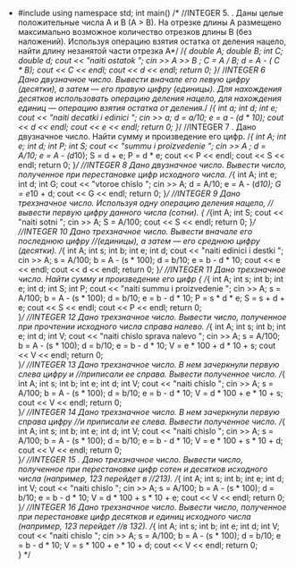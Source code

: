 - #include <iostream>
using namespace std;
int main() 
/*
//INTEGER 5. 
. Даны целые положительные числа A и B (A > B). На отрезке длины A
размещено максимально возможное количество отрезков длины B (без
наложений). Используя операцию взятия остатка от деления нацело, найти
длину незанятой части отрезка A*/
/*{
double A; 
double B;
int C;
double d;
cout << "naiti ostatok ";
cin >> A >> B ;
C = A / B;
d = A - ( C * B);
cout << C << endl;
cout << d << endl;
return 0;
}*/
/*INTEGER 6 Дано двузначное число. Вывести вначале его левую цифру (десятки), а затем — его правую цифру (единицы). Для нахождения десятков
использовать операцию деления нацело, для нахождения единиц — операцию взятия остатка от деления.*/
/*{
int a;
int d;
int e;
cout << "naiti decatki i edinici ";
cin >> a;
d = a/10;
e = a - (d * 10);
cout << d << endl;
cout << e << endl;
return 0;
}*/
//INTEGER 7 . Дано двузначное число. Найти сумму и произведение его цифр.
/*{
  int A;
int e;
int d;
int P;
int S;
cout << "summu i proizvedenie ";
cin >> A ;
d = A/10;
e = A - (d*10);
S = d + e;
P = d * e;
cout << P << endl;
cout << S << endl;
return 0;
}*/
//INTEGER 8  Дано двузначное число. Вывести число, полученное при перестановке цифр исходного числа.
/*{
int A;
int e;
int d;
int G;
cout << "vtoroe chislo "; 
cin >> A;
d = A/10;
e = A - (d*10);
G = e*10 + d;
cout << G << endl;
return 0;
}*/ 
//INTEGER 9 Дано трехзначное число. Используя одну операцию деления нацело,
//вывести первую цифру данного числа (сотни).
{
 /*{int A;
  int S;
  cout << "naiti sotni ";
  cin >> A;
  S = A/100;
  cout << S << endl;
  return 0;
}*/
//INTEGER 10 Дано трехзначное число. Вывести вначале его последнюю цифру
//(единицы), а затем — его среднюю цифру (десятки).
/*{
 int A;
 int s;
 int b;
 int e;
 int d;
 cout << "naiti edinici i destki ";
 cin >> A;
s = A/100;
b = A - (s * 100);
d = b/10;
e = b - d * 10;
cout << e << endl;
cout << d << endl;
return 0;
}*/
//INTEGER 11  Дано трехзначное число. Найти сумму и произведение его цифр
{
/*{
  int A;
 int s;
 int b;
 int e;
 int d;
 int S;
 int P;
 cout << "naiti summu i proizvedenie ";
 cin >> A;
s = A/100;
b = A - (s * 100);
d = b/10;
e = b - d * 10;
P = s * d * e;
S = s + d + e;
cout << S << endl;
cout << P << endl;
return 0;  
}*/
//INTEGER 12 Дано трехзначное число. Вывести число, полученное при прочтении исходного числа справа налево.
/*{
 int A;
 int s;
 int b;
 int e;
 int d;
 int V;
 cout << "naiti chislo sprava nalevo ";
 cin >> A;
s = A/100;
b = A - (s * 100);
d = b/10;
e = b - d * 10;
V = e * 100 + d * 10 + s;
cout << V << endl;
return 0;  
}*/
//INTEGER 13 Дано трехзначное число. В нем зачеркнули первую слева цифру и
//приписали ее справа. Вывести полученное число. 
/*{
int A;
 int s;
 int b;
 int e;
 int d;
 int V;
 cout << "naiti chislo ";
 cin >> A;
s = A/100;
b = A - (s * 100);
d = b/10;
e = b - d * 10;
V = d * 100 + e * 10 + s;
cout << V << endl;
return 0;  
}*/
//INTEGER 14  Дано трехзначное число. В нем зачеркнули первую справа цифру
//и приписали ее слева. Вывести полученное число.
/*{
int A;
 int s;
 int b;
 int e;
 int d;
 int V;
 cout << "naiti chislo ";
 cin >> A;
s = A/100;
b = A - (s * 100);
d = b/10;
e = b - d * 10;
V = e * 100 + s * 10 + d;
cout << V << endl;
return 0;  
}*/
//INTEGER 15 . Дано трехзначное число. Вывести число, полученное при перестановке цифр сотен и десятков исходного числа (например, 123 перейдет в
//213).
/*{
int A;
 int s;
 int b;
 int e;
 int d;
 int V;
 cout << "naiti chislo ";
 cin >> A;
s = A/100;
b = A - (s * 100);
d = b/10;
e = b - d * 10;
V = d * 100 + s * 10 + e;
cout << V << endl;
return 0;  
}*/
//INTEGER 16 Дано трехзначное число. Вывести число, полученное при перестановке цифр десятков и единиц исходного числа (например, 123 перейдет
//в 132).
/*{
int A;
 int s;
 int b;
 int e;
 int d;
 int V;
 cout << "naiti chislo ";
 cin >> A;
s = A/100;
b = A - (s * 100);
d = b/10;
e = b - d * 10;
V = s * 100 + e * 10 + d;
cout << V << endl;
return 0;  
}
*/
